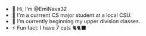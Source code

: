 - 👋 Hi, I’m @EmiNava32
- 👀 I'm a currrent CS major student at a local CSU.
- 🌱 I’m currently beginning my upper division classes.
- ⚡ Fun fact: I have 7 cats 🐈🐈‍⬛

<!---
EmiNava32/EmiNava32 is a ✨ special ✨ repository because its `README.md` (this file) appears on your GitHub profile.
You can click the Preview link to take a look at your changes.
--->
